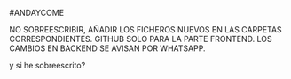 #ANDAYCOME

NO SOBREESCRIBIR, AÑADIR LOS FICHEROS NUEVOS EN LAS CARPETAS CORRESPONDIENTES. 
GITHUB SOLO PARA LA PARTE FRONTEND. LOS CAMBIOS EN BACKEND SE AVISAN POR WHATSAPP.


y si he sobreescrito?

